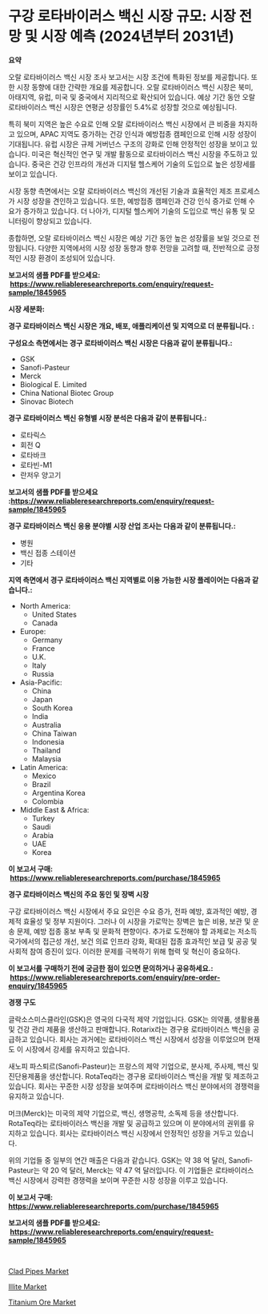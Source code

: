 <p><h1>구강 로타바이러스 백신 시장 규모: 시장 전망 및 시장 예측 (2024년부터 2031년)</h1></p><p><strong>요약</strong></p>
<p><p>오랄 로타바이러스 백신 시장 조사 보고서는 시장 조건에 특화된 정보를 제공합니다. 또한 시장 동향에 대한 간략한 개요를 제공합니다. 오랄 로타바이러스 백신 시장은 북미, 아태지역, 유럽, 미국 및 중국에서 지리적으로 확산되어 있습니다. 예상 기간 동안 오랄 로타바이러스 백신 시장은 연평균 성장률인 5.4%로 성장할 것으로 예상됩니다.</p><p>특히 북미 지역은 높은 수요로 인해 오랄 로타바이러스 백신 시장에서 큰 비중을 차지하고 있으며, APAC 지역도 증가하는 건강 인식과 예방접종 캠페인으로 인해 시장 성장이 기대됩니다. 유럽 시장은 규제 거버넌스 구조의 강화로 인해 안정적인 성장을 보이고 있습니다. 미국은 혁신적인 연구 및 개발 활동으로 로타바이러스 백신 시장을 주도하고 있습니다. 중국은 건강 인프라의 개선과 디지털 헬스케어 기술의 도입으로 높은 성장세를 보이고 있습니다.</p><p>시장 동향 측면에서는 오랄 로타바이러스 백신의 개선된 기술과 효율적인 제조 프로세스가 시장 성장을 견인하고 있습니다. 또한, 예방접종 캠페인과 건강 인식 증가로 인해 수요가 증가하고 있습니다. 더 나아가, 디지털 헬스케어 기술의 도입으로 백신 유통 및 모니터링이 향상되고 있습니다.</p><p>종합하면, 오랄 로타바이러스 백신 시장은 예상 기간 동안 높은 성장률을 보일 것으로 전망됩니다. 다양한 지역에서의 시장 성장 동향과 향후 전망을 고려할 때, 전반적으로 긍정적인 시장 환경이 조성되어 있습니다.</p></p>
<p><strong>보고서의 샘플 PDF를 받으세요: &nbsp;<a href="https://www.reliableresearchreports.com/enquiry/request-sample/1845965">https://www.reliableresearchreports.com/enquiry/request-sample/1845965</a></strong></p>
<p><strong>시장 세분화:</strong></p>
<p><strong> 경구 로타바이러스 백신 시장은 개요, 배포, 애플리케이션 및 지역으로 더 분류됩니다. :</strong></p>
<p><strong>구성요소 측면에서는 경구 로타바이러스 백신 시장은 다음과 같이 분류됩니다.:</strong></p>
<p><ul><li>GSK</li><li>Sanofi-Pasteur</li><li>Merck</li><li>Biological E. Limited</li><li>China National Biotec Group</li><li>Sinovac Biotech</li></ul></p>
<p><strong> 경구 로타바이러스 백신 유형별 시장 분석은 다음과 같이 분류됩니다.:</strong></p>
<p><ul><li>로타릭스</li><li>회전 Q</li><li>로타바크</li><li>로타빈-M1</li><li>란저우 양고기</li></ul></p>
<p><strong>보고서의 샘플 PDF를 받으세요 :<a href="https://www.reliableresearchreports.com/enquiry/request-sample/1845965">https://www.reliableresearchreports.com/enquiry/request-sample/1845965</a></strong></p>
<p><strong> 경구 로타바이러스 백신 응용 분야별 시장 산업 조사는 다음과 같이 분류됩니다.:</strong></p>
<p><ul><li>병원</li><li>백신 접종 스테이션</li><li>기타</li></ul></p>
<p><strong>지역 측면에서 경구 로타바이러스 백신 지역별로 이용 가능한 시장 플레이어는 다음과 같습니다.:</strong></p>
<p><ul>
    <li>
        North America:
        <ul>
            <li>United States</li>
            <li>Canada</li>
        </ul>
    </li>
    <li>
        Europe:
        <ul>
            <li>Germany</li>
            <li>France</li>
            <li>U.K.</li>
            <li>Italy</li>
            <li>Russia</li>
        </ul>
    </li>
    <li>
        Asia-Pacific:
        <ul>
            <li>China</li>
            <li>Japan</li>
            <li>South Korea</li>
            <li>India</li>
            <li>Australia</li>
            <li>China Taiwan</li>
            <li>Indonesia</li>
            <li>Thailand</li>
            <li>Malaysia</li>
        </ul>
    </li>
    <li>
        Latin America:
        <ul>
            <li>Mexico</li>
            <li>Brazil</li>
            <li>Argentina Korea</li>
            <li>Colombia</li>
        </ul>
    </li>
    <li>
        Middle East & Africa:
        <ul>
            <li>Turkey</li>
            <li>Saudi</li>
            <li>Arabia</li>
            <li>UAE</li>
            <li>Korea</li>
        </ul>
    </li>
    </ul></p>
<p><strong>이 보고서 구매: &nbsp;<a href="https://www.reliableresearchreports.com/purchase/1845965">https://www.reliableresearchreports.com/purchase/1845965</a></strong></p>
<p><strong>경구 로타바이러스 백신의 주요 동인 및 장벽 시장</strong></p>
<p><p>구강 로타바이러스 백신 시장에서 주요 요인은 수요 증가, 전파 예방, 효과적인 예방, 경제적 효율성 및 정부 지원이다. 그러나 이 시장을 가로막는 장벽은 높은 비용, 보관 및 운송 문제, 예방 접종 홍보 부족 및 문화적 편향이다. 추가로 도전해야 할 과제로는 저소득국가에서의 접근성 개선, 보건 의료 인프라 강화, 확대된 접종 효과적인 보급 및 공공 및 사회적 참여 증진이 있다. 이러한 문제를 극복하기 위해 협력 및 혁신이 중요하다.</p></p>
<p><strong>이 보고서를 구매하기 전에 궁금한 점이 있으면 문의하거나 공유하세요.: &nbsp;<a href="https://www.reliableresearchreports.com/enquiry/pre-order-enquiry/1845965">https://www.reliableresearchreports.com/enquiry/pre-order-enquiry/1845965</a></strong></p>
<p><strong>경쟁 구도</strong></p>
<p><p>글락소스미스클라인(GSK)은 영국의 다국적 제약 기업입니다. GSK는 의약품, 생활용품 및 건강 관리 제품을 생산하고 판매합니다. Rotarix라는 경구용 로타바이러스 백신을 공급하고 있습니다. 회사는 과거에는 로타바이러스 백신 시장에서 성장을 이루었으며 현재도 이 시장에서 강세를 유지하고 있습니다.</p><p>새노피 파스퇴르(Sanofi-Pasteur)는 프랑스의 제약 기업으로, 분사제, 주사제, 백신 및 진단용제품을 생산합니다. RotaTeq라는 경구용 로타바이러스 백신을 개발 및 제조하고 있습니다. 회사는 꾸준한 시장 성장을 보여주며 로타바이러스 백신 분야에서의 경쟁력을 유지하고 있습니다.</p><p>머크(Merck)는 미국의 제약 기업으로, 백신, 생명공학, 소독제 등을 생산합니다. RotaTeq라는 로타바이러스 백신을 개발 및 공급하고 있으며 이 분야에서의 권위를 유지하고 있습니다. 회사는 로타바이러스 백신 시장에서 안정적인 성장을 거두고 있습니다.</p><p>위의 기업들 중 일부의 연간 매출은 다음과 같습니다. GSK는 약 38 억 달러, Sanofi-Pasteur는 약 20 억 달러, Merck는 약 47 억 달러입니다. 이 기업들은 로타바이러스 백신 시장에서 강력한 경쟁력을 보이며 꾸준한 시장 성장을 이루고 있습니다.</p></p>
<p><strong>이 보고서 구매: &nbsp; <a href="https://www.reliableresearchreports.com/purchase/1845965">https://www.reliableresearchreports.com/purchase/1845965</a></strong></p>
<p><strong>보고서의 샘플 PDF를 받으세요: &nbsp;<a href="https://www.reliableresearchreports.com/enquiry/request-sample/1845965">https://www.reliableresearchreports.com/enquiry/request-sample/1845965</a></strong><strong></strong></p>
<p>&nbsp;</p>
<p><p><a href="https://github.com/prosalinda88/Market-Research-Report-List-3/blob/main/clad-pipes-market.md">Clad Pipes Market</a></p><p><a href="https://github.com/globismark/Market-Research-Report-List-2/blob/main/illite-market.md">Illite Market</a></p><p><a href="https://github.com/NorbertYates/Market-Research-Report-List-4/blob/main/titanium-ore-market.md">Titanium Ore Market</a></p></p>